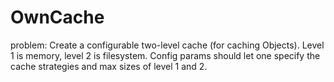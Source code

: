 # OwnCache
problem:
Create a configurable two-level cache (for caching Objects).  Level 1 is
memory, level 2 is filesystem.  Config params should let one specify the
cache strategies and max sizes of level  1 and 2.